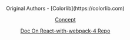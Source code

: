 <p align="center">
    Original Authors - [Colorlib](https://colorlib.com)
</p>

<p align="center">
  <a href="https://colorlib.com/polygon/concept" target="_blank">Concept</a>
</p>

<p align="center">
  <a href="https://github.com/ikechukwukalu/react-with-webpack-4" target="_blank">Doc On React-with-webpack-4 Repo</a>
</p>